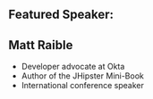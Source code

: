 ## Featured Speaker: 


## Matt Raible
* Developer advocate at Okta
* Author of the JHipster Mini-Book
* International conference speaker


